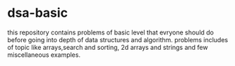 # dsa-basic
this repository contains problems of basic level that evryone should do before going into depth of data structures and algorithm. problems includes of topic like arrays,search and sorting, 2d arrays and strings and few miscellaneous examples.
